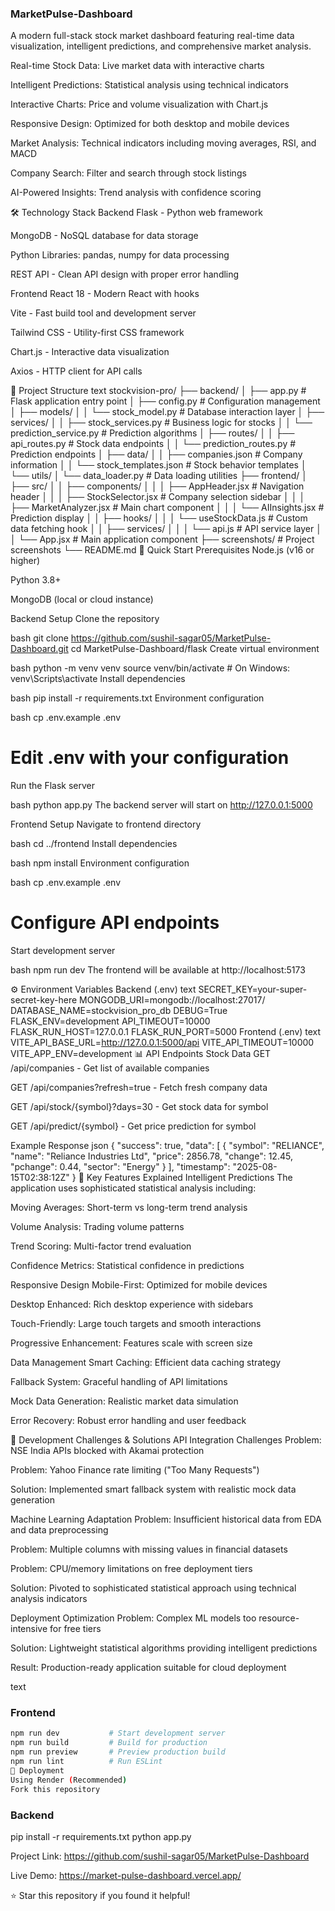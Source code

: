 ### MarketPulse-Dashboard
A modern full-stack stock market dashboard featuring real-time data visualization, intelligent predictions, and comprehensive market analysis.

Real-time Stock Data: Live market data with interactive charts

Intelligent Predictions: Statistical analysis using technical indicators

Interactive Charts: Price and volume visualization with Chart.js

Responsive Design: Optimized for both desktop and mobile devices

Market Analysis: Technical indicators including moving averages, RSI, and MACD

Company Search: Filter and search through stock listings

AI-Powered Insights: Trend analysis with confidence scoring

🛠️ Technology Stack
Backend
Flask - Python web framework

MongoDB - NoSQL database for data storage

Python Libraries: pandas, numpy for data processing

REST API - Clean API design with proper error handling

Frontend
React 18 - Modern React with hooks

Vite - Fast build tool and development server

Tailwind CSS - Utility-first CSS framework

Chart.js - Interactive data visualization

Axios - HTTP client for API calls

📁 Project Structure
text
stockvision-pro/
├── backend/
│   ├── app.py                      # Flask application entry point
│   ├── config.py                   # Configuration management
│   ├── models/
│   │   └── stock_model.py          # Database interaction layer
│   ├── services/
│   │   ├── stock_services.py       # Business logic for stocks
│   │   └── prediction_service.py   # Prediction algorithms
│   ├── routes/
│   │   ├── api_routes.py           # Stock data endpoints
│   │   └── prediction_routes.py    # Prediction endpoints
│   ├── data/
│   │   ├── companies.json          # Company information
│   │   └── stock_templates.json    # Stock behavior templates
│   └── utils/
│       └── data_loader.py          # Data loading utilities
├── frontend/
│   ├── src/
│   │   ├── components/
│   │   │   ├── AppHeader.jsx       # Navigation header
│   │   │   ├── StockSelector.jsx   # Company selection sidebar
│   │   │   ├── MarketAnalyzer.jsx  # Main chart component
│   │   │   └── AIInsights.jsx      # Prediction display
│   │   ├── hooks/
│   │   │   └── useStockData.js     # Custom data fetching hook
│   │   ├── services/
│   │   │   └── api.js              # API service layer
│   │   └── App.jsx                 # Main application component
├── screenshots/                    # Project screenshots
└── README.md
🚀 Quick Start
Prerequisites
Node.js (v16 or higher)

Python 3.8+

MongoDB (local or cloud instance)

Backend Setup
Clone the repository

bash
git clone https://github.com/sushil-sagar05/MarketPulse-Dashboard.git
cd MarketPulse-Dashboard/flask
Create virtual environment

bash
python -m venv venv
source venv/bin/activate  # On Windows: venv\Scripts\activate
Install dependencies

bash
pip install -r requirements.txt
Environment configuration

bash
cp .env.example .env
# Edit .env with your configuration
Run the Flask server

bash
python app.py
The backend server will start on http://127.0.0.1:5000

Frontend Setup
Navigate to frontend directory

bash
cd ../frontend
Install dependencies

bash
npm install
Environment configuration

bash
cp .env.example .env
# Configure API endpoints
Start development server

bash
npm run dev
The frontend will be available at http://localhost:5173

⚙️ Environment Variables
Backend (.env)
text
SECRET_KEY=your-super-secret-key-here
MONGODB_URI=mongodb://localhost:27017/
DATABASE_NAME=stockvision_pro_db
DEBUG=True
FLASK_ENV=development
API_TIMEOUT=10000
FLASK_RUN_HOST=127.0.0.1
FLASK_RUN_PORT=5000
Frontend (.env)
text
VITE_API_BASE_URL=http://127.0.0.1:5000/api
VITE_API_TIMEOUT=10000
VITE_APP_ENV=development
📊 API Endpoints
Stock Data
GET /api/companies - Get list of available companies

GET /api/companies?refresh=true - Fetch fresh company data

GET /api/stock/{symbol}?days=30 - Get stock data for symbol

GET /api/predict/{symbol} - Get price prediction for symbol

Example Response
json
{
  "success": true,
  "data": [
    {
      "symbol": "RELIANCE",
      "name": "Reliance Industries Ltd",
      "price": 2856.78,
      "change": 12.45,
      "pchange": 0.44,
      "sector": "Energy"
    }
  ],
  "timestamp": "2025-08-15T02:38:12Z"
}
🎯 Key Features Explained
Intelligent Predictions
The application uses sophisticated statistical analysis including:

Moving Averages: Short-term vs long-term trend analysis

Volume Analysis: Trading volume patterns

Trend Scoring: Multi-factor trend evaluation

Confidence Metrics: Statistical confidence in predictions

Responsive Design
Mobile-First: Optimized for mobile devices

Desktop Enhanced: Rich desktop experience with sidebars

Touch-Friendly: Large touch targets and smooth interactions

Progressive Enhancement: Features scale with screen size

Data Management
Smart Caching: Efficient data caching strategy

Fallback System: Graceful handling of API limitations

Mock Data Generation: Realistic market data simulation

Error Recovery: Robust error handling and user feedback

🚧 Development Challenges & Solutions
API Integration Challenges
Problem: NSE India APIs blocked with Akamai protection

Problem: Yahoo Finance rate limiting ("Too Many Requests")

Solution: Implemented smart fallback system with realistic mock data generation

Machine Learning Adaptation
Problem: Insufficient historical data from EDA and data preprocessing

Problem: Multiple columns with missing values in financial datasets

Problem: CPU/memory limitations on free deployment tiers

Solution: Pivoted to sophisticated statistical approach using technical analysis indicators

Deployment Optimization
Problem: Complex ML models too resource-intensive for free tiers

Solution: Lightweight statistical algorithms providing intelligent predictions

Result: Production-ready application suitable for cloud deployment

text

### Frontend
```bash
npm run dev           # Start development server
npm run build         # Build for production
npm run preview       # Preview production build
npm run lint          # Run ESLint
🚀 Deployment
Using Render (Recommended)
Fork this repository
```
### Backend
pip install -r requirements.txt
python app.py



Project Link: https://github.com/sushil-sagar05/MarketPulse-Dashboard

Live Demo: https://market-pulse-dashboard.vercel.app/

⭐ Star this repository if you found it helpful!
